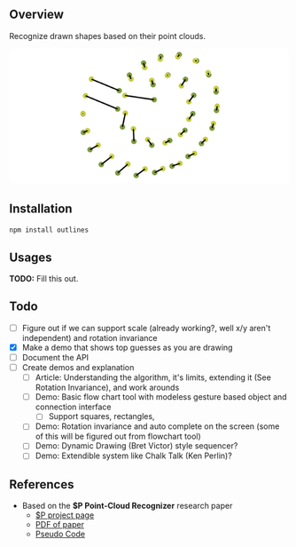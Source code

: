 ## Overview
Recognize drawn shapes based on their point clouds.

![Spiral](images/spiral.png)

## Installation

    npm install outlines

## Usages

**TODO:** Fill this out.

## Todo

  - [ ] Figure out if we can support scale (already working?, well x/y aren't independent) and rotation invariance
  - [x] Make a demo that shows top guesses as you are drawing
  - [ ] Document the API
  - [ ] Create demos and explanation
    - [ ] Article: Understanding the algorithm, it's limits, extending it (See Rotation Invariance), and work arounds
    - [ ] Demo: Basic flow chart tool with modeless gesture based object and connection interface
      - [ ] Support squares, rectangles,
    - [ ] Demo: Rotation invariance and auto complete on the screen (some of this will be figured out from flowchart tool)
    - [ ] Demo: Dynamic Drawing (Bret Victor) style sequencer?
    - [ ] Demo: Extendible system like Chalk Talk (Ken Perlin)?

## References
  - Based on the **$P Point-Cloud Recognizer** research paper
    - [$P project page](http://depts.washington.edu/aimgroup/proj/dollar/pdollar.html)
    - [PDF of paper](http://faculty.washington.edu/wobbrock/pubs/icmi-12.pdf)
    - [Pseudo Code](http://depts.washington.edu/aimgroup/proj/dollar/pdollar.pdf)

